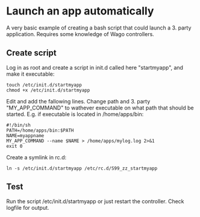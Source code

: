 # Launch an app automatically
A very basic example of creating a bash script that could launch a 3. party application.
Requires some knowledge of Wago controllers. 


## Create script

Log in as root and create a script in init.d called here "startmyapp", and make it executable:
```
touch /etc/init.d/startmyapp
chmod +x /etc/init.d/startmyapp
```

Edit and add the fallowing lines. Change path and 3. party "MY_APP_COMMAND" to wathever executable on what path that should be started.
E.g. if executable is located in /home/apps/bin:
```
#!/bin/sh
PATH=/home/apps/bin:$PATH
NAME=myappname
MY_APP_COMMAND --name $NAME > /home/apps/mylog.log 2>&1
exit 0
```

Create a symlink in rc.d:
```
ln -s /etc/init.d/startmyapp /etc/rc.d/S99_zz_startmyapp
```

## Test

Run the script /etc/init.d/startmyapp or just restart the controller. 
Check logfile for output. 
